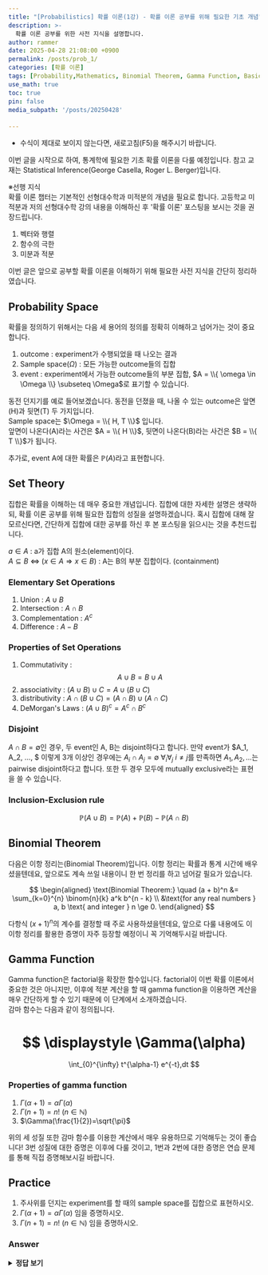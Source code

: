 ```yaml
---
title: "[Probabilistics] 확률 이론(1강) - 확률 이론 공부를 위해 필요한 기초 개념"
description: >-
  확률 이론 공부를 위한 사전 지식을 설명합니다.
author: rammer
date: 2025-04-28 21:08:00 +0900
permalink: /posts/prob_1/
categories: [확률 이론]
tags: [Probability,Mathematics, Binomial Theorem, Gamma Function, Basic]
use_math: true
toc: true
pin: false
media_subpath: '/posts/20250428'

---
```

  * 수식이 제대로 보이지 않는다면, 새로고침(F5)을 해주시기 바랍니다.  
  
  
 이번 글을 시작으로 하여, 통계학에 필요한 기초 확률 이론을 다룰 예정입니다.
 참고 교재는 Statistical Inference(George Casella, Roger L. Berger)입니다.

 ※선행 지식<br>
 확률 이론 챕터는 기본적인 선형대수학과 미적분의 개념을 필요로 합니다. 고등학교 미적분과 저의 선형대수학 강의 내용을 이해하신 후 '확률 이론' 포스팅을 보시는 것을 권장드립니다.<br>
 1. 벡터와 행렬
 2. 함수의 극한
 3. 미분과 적분

 이번 글은 앞으로 공부할 확률 이론을 이해하기 위해 필요한 사전 지식을 간단히 정리하였습니다.

## **Probability Space**
확률을 정의하기 위해서는 다음 세 용어의 정의를 정확히 이해하고 넘어가는 것이 중요합니다.
1. outcome : experiment가 수행되었을 때 나오는 결과
2. Sample space($\Omega$) : 모든 가능한 outcome들의 집합
3. event : experiment에서 가능한 outcome들의 부분 집합, $A = \\{ \omega \in \Omega \\} \subseteq \Omega$로 표기할 수 있습니다. 

동전 던지기를 예로 들어보겠습니다. 동전을 던졌을 때, 나올 수 있는 outcome은 앞면(H)과 뒷면(T) 두 가지입니다.  
Sample space는 $\Omega = \\{ H, T \\}$ 입니다.  
앞면이 나온다(A)라는 사건은 $A = \\{ H \\}$, 뒷면이 나온다(B)라는 사건은 $B = \\{ T \\}$가 됩니다.  

추가로, event A에 대한 확률은 $\mathbb{P}(A)$라고 표현합니다.

## **Set Theory**
 집합은 확률을 이해하는 데 매우 중요한 개념입니다. 집합에 대한 자세한 설명은 생략하되, 확률 이론 공부를 위해 필요한 집합의 성질을 설명하겠습니다. 혹시 집합에 대해 잘 모르신다면, 간단하게 집합에 대한 공부를 하신 후 본 포스팅을 읽으시는 것을 추천드립니다.

 $a \in A$ : a가 집합 A의 원소(element)이다.  
 $A \subseteq B$ $\Longleftrightarrow$ ($x \in A \Longrightarrow x \in B$) : A는 B의 부분 집합이다. (containment)

### Elementary Set Operations
  1. Union : $A \cup B$
  2. Intersection : $A \cap B$
  3. Complementation : $A^c$
  4. Difference : $A - B$

### Properties of Set Operations
  1. Commutativity : $$A \cup B = B \cup A$$
  2. associativity : $(A \cup B) \cup C = A \cup (B \cup C)$
  3. distributivity : $A \cap (B \cup C) = (A \cap B) \cup (A \cap C)$
  4. DeMorgan's Laws : $(A \cup B)^c = A^c \cap B^c$

### Disjoint
$A \cap B = \emptyset$인 경우, 두 event인 A, B는 disjoint하다고 합니다. 
만약 event가 $A_1, A_2, ..., $ 이렇게 3개 이상인 경우에는 $A_i \cap A_j = \emptyset$  $\forall_i \forall_j$  $i \neq j$를 만족하면 $A_1, A_2, ...$는 pairwise disjoint하다고 합니다.
또한 두 경우 모두에 mutually exclusive라는 표현을 쓸 수 있습니다.

### Inclusion-Exclusion rule

<div align="center">

$$
\displaystyle
\mathbb{P}(A\cup B)=\mathbb{P}(A)+\mathbb{P}(B)-\mathbb{P}(A\cap B)
$$

</div>

## **Binomial Theorem**
다음은 이항 정리는(Binomial Theorem)입니다. 이항 정리는 확률과 통계 시간에 배우셨을텐데요, 앞으로도 계속 쓰일 내용이니 한 번 정리를 하고 넘어갈 필요가 있습니다.  

$$
\begin{aligned}
\text{Binomial Theorem:} \quad
(a + b)^n 
&= \sum_{k=0}^{n} \binom{n}{k} a^k b^{n - k} \\
&\text{for any real numbers } a, b \text{ and integer } n \ge 0.
\end{aligned}
$$

다항식 $(x+1)^{n}$의 계수를 결정할 때 주로 사용하셨을텐데요, 앞으로 다룰 내용에도 이 이항 정리를 활용한 증명이 자주 등장할 예정이니 꼭 기억해두시길 바랍니다.

## **Gamma Function**
Gamma function은 factorial을 확장한 함수입니다. factorial이 이번 확률 이론에서 중요한 것은 아니지만, 이후에 적분 계산을 할 때 gamma function을 이용하면 계산을 매우 간단하게 할 수 있기 때문에 이 단계에서 소개하겠습니다.  
감마 함수는 다음과 같이 정의됩니다.
<div align="center">

$$
\displaystyle
\Gamma(\alpha)
=
\int_{0}^{\infty} t^{\alpha-1} e^{-t}\,dt
$$

</div>

### Properties of gamma function
1. $\Gamma(\alpha+1)=\alpha\Gamma(\alpha)$  
2. $\Gamma(n+1)=n!$ $(n \in \mathbb{N})$
3. $\Gamma(\frac{1}{2})=\sqrt{\pi}$  

위의 세 성질 또한 감마 함수를 이용한 계산에서 매우 유용하므로 기억해두는 것이 좋습니다! 3번 성질에 대한 증명은 이후에 다룰 것이고, 1번과 2번에 대한 증명은 연습 문제를 통해 직접 증명해보시길 바랍니다.


## **Practice** 
1. 주사위를 던지는 experiment를 할 때의 sample space를 집합으로 표현하시오.
2. $\Gamma(\alpha+1)=\alpha\Gamma(\alpha)$ 임을 증명하시오.
3. $\Gamma(n+1)=n!$ $(n \in \mathbb{N})$ 임을 증명하시오.  
  
  
  

### Answer 
<details>
  <summary><strong>정답 보기</strong></summary>
  <br>
  <img src="../../assets/img/resources/probabilistics/lecture1_answer.jpg"
     alt="Description"
     loading="lazy"
     class="image-style">
</details>

